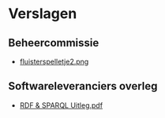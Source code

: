 # Verslagen

## Beheercommissie
- [fluisterspelletje2.png](Beheercommissie/fluisterspelletje2.png)

## Softwareleveranciers overleg
- [RDF & SPARQL Uitleg.pdf](Softwareleveranciers%20overleg/RDF%20&%20SPARQL%20Uitleg.pdf)

